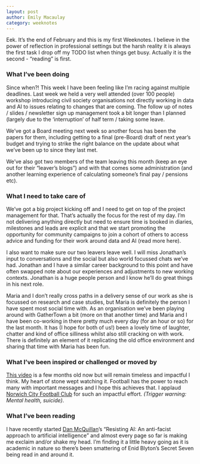 ```yaml
---
layout: post
author: Emily Macaulay
category: weeknotes
---
```


Eek. It’s the end of February and this is my first Weeknotes.  I believe in the power of reflection in professional settings but the harsh reality it is always the first task I drop off my TODO list when things get busy.  Actually it is the second - “reading” is first.

### What I’ve been doing
Since when?!  This week I have been feeling like I’m racing against multiple deadlines.  Last week we held a very well attended (over 100 people) workshop introducing civil society organisations not directly working in data and AI to issues relating to changes that are coming. The follow up of notes / slides / newsletter sign up management took a bit longer than I planned (largely due to the ‘interruption’ of half term / taking some leave.

We’ve got a Board meeting next week so another focus has been the papers for them, including getting to a final (pre-Board) draft of next year’s budget and trying to strike the right balance on the update about what we’ve been up to since they last met.

We’ve also got two members of the team leaving this month (keep an eye out for their “leaver’s blogs”) and with that comes some administration (and another learning experience of calculating someone’s final pay / pensions etc).

### What I need to take care of
We’ve got a big project kicking off and I need to get on top of the project management for that.  That’s actually the focus for the rest of my day.  I’m not delivering anything directly but need to ensure time is booked in diaries, milestones and leads are explicit and that we start promoting the opportunity for community campaigns to join a cohort of others to access advice and funding for their work around data and AI (read more here).

I also want to make sure our two leavers leave well.  I will miss Jonathan’s input to conversations and the social but also world focussed chats we’ve had.  Jonathan and I have a similar career background to this point and have often swapped note about our experiences and adjustments to new working contexts.  Jonathan is a huge people person and I know he’ll do great things in his next role.

Maria and I don’t really cross paths in a delivery sense of our work as she is focussed on research and case studies, but Maria is definitely the person I have spent most social time with.  As an organisation we’ve been playing around with GatherTown a bit (more on that another time) and Maria and I have been co-working in there pretty much every day (for an hour or so) for the last month.  It has (I hope for both of us!) been a lovely time of laughter, chatter and kind of office silliness whilst also still cracking on with work.  There is definitely an element of it replicating the old office environment and sharing that time with Maria has been fun.

### What I’ve been inspired or challenged or moved by
[This video](https://www.linkedin.com/posts/norwich-city-football-club_check-in-on-those-around-you-worldmentalhealthday-activity-7117426210850119681-vFbR?utm_source=share&utm_medium=member_desktop) is a few months old now but will remain timeless and impactful I think.  My heart of stone wept watching it. Football has the power to reach many with important messages and I hope this achieves that. I applaud [Norwich City Football Club](https://www.canaries.co.uk/) for such an impactful effort. _(Trigger warning: Mental health, suicide)_.

### What I’ve been reading
I have recently started [Dan McQuillan](https://danmcquillan.org/)’s “Resisting AI: An anti-facist approach to artificial intelligence” and almost every page so far is making me exclaim and/or shake my head.  I’m finding it a little heavy going as it is academic in nature so there’s been smattering of Enid Blyton’s Secret Seven being read in and around it.